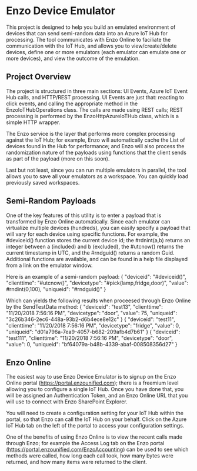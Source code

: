 # Enzo Device Emulator
This project is designed to help you build an emulated environment of devices that can send semi-random data into an Azure IoT Hub for processing. The tool communicates with Enzo Online to faciliate the communication with the IoT Hub, and allows you to view/create/delete devices, define one or more emulators (each emulator can emulate one or more devices), and view the outcome of the emulation. 

## Project Overview
The project is structured in three main sections:  UI Events, Azure IoT Event Hub calls, and HTTP/REST processing.  UI Events are just that: reacting to click events, and calling the appropriate method in the EnzoIoTHubOperations class. The calls are made using REST calls; REST processing is performed by the EnzoHttpAzureIoTHub class, which is a simple HTTP wrapper. 

The Enzo service is the layer that performs more complex processing against the IoT Hub; for example, Enzo will automatically cache the  List of devices found in the Hub for performance; and Enzo will also process the randomization nature of the payloads using functions that the client sends as part of the payload (more on this soon). 

Last but not least, since you can run multiple emulators in parallel, the tool allows you to save all your emulators as a workspace. You can quickly load previously saved workspaces. 

## Semi-Random Payloads
One of the key features of this utility is to enter a payload that is transformed by Enzo Online automatically. Since each emulator can virtualize multiple devices (hundreds), you can easily specify a payload that will vary for each device using specific functions. For example, the #deviceid() function stores the current device id; the #rdnint(a,b) returns an integer between a (included) and b (excluded), the #utcnow() returns the current timestamp in UTC, and the #rndguid() returns a random Guid. Additional functions are available, and can be found in a help file displayed from a link on the emulator window. 

Here is an example of a semi-random payload:
{ "deviceid": "#deviceid()", "clienttime": "#utcnow()", "devicetype": "#pick(lamp,fridge,door)", "value": #rndint(0,100), "uniqueid": "#rndguid()" }

Which can yields the following results when proceesed through Enzo Online by the SendTestData method:
{ "deviceid": "test13", "clienttime": "11/20/2018 7:56:16 PM", "devicetype": "door", "value": 75, "uniqueid": "3c26b346-2ec6-448a-93b2-d6b4ece8e12c" }
{ "deviceid": "test11", "clienttime": "11/20/2018 7:56:16 PM", "devicetype": "fridge", "value": 0, "uniqueid": "d01a796a-7ea9-4057-b682-209afb4d7b61" }
{ "deviceid": "test111", "clienttime": "11/20/2018 7:56:16 PM", "devicetype": "door", "value": 0, "uniqueid": "bf64079a-b48b-4339-abaf-008508356d27" }

## Enzo Online
The easiest way to use Enzo Device Emulator is to signup on the Enzo Online portal (https://portal.enzounified.com); there is a freemium level allowing you to configure a single IoT Hub. Once you have done that, you will be assigned an Authentication Token, and an Enzo Online URL that you will use to connect with Enzo SharePoint Explorer. 

You will need to create a configuration setting for your IoT Hub within the portal, so that Enzo can call the IoT Hub on your behalf. Click on the Azure IoT Hub tab on the left of the portal to access your configuration settings. 

One of the benefits of using Enzo Online is to view the recent calls made through Enzo; for example the Access Log tab on the Enzo portal (https://portal.enzounified.com/EnzoAccounting) can be used to see which methods were called, how long each call took, how many bytes were returned, and how many items were returned to the client. 
